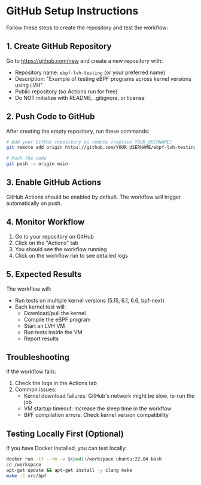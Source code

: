 # GitHub Setup Instructions

Follow these steps to create the repository and test the workflow:

## 1. Create GitHub Repository

Go to https://github.com/new and create a new repository with:
- Repository name: `ebpf-lvh-testing` (or your preferred name)
- Description: "Example of testing eBPF programs across kernel versions using LVH"
- Public repository (so Actions run for free)
- Do NOT initialize with README, .gitignore, or license

## 2. Push Code to GitHub

After creating the empty repository, run these commands:

```bash
# Add your GitHub repository as remote (replace YOUR_USERNAME)
git remote add origin https://github.com/YOUR_USERNAME/ebpf-lvh-testing.git

# Push the code
git push -u origin main
```

## 3. Enable GitHub Actions

GitHub Actions should be enabled by default. The workflow will trigger automatically on push.

## 4. Monitor Workflow

1. Go to your repository on GitHub
2. Click on the "Actions" tab
3. You should see the workflow running
4. Click on the workflow run to see detailed logs

## 5. Expected Results

The workflow will:
- Run tests on multiple kernel versions (5.15, 6.1, 6.6, bpf-next)
- Each kernel test will:
  - Download/pull the kernel
  - Compile the eBPF program
  - Start an LVH VM
  - Run tests inside the VM
  - Report results

## Troubleshooting

If the workflow fails:
1. Check the logs in the Actions tab
2. Common issues:
   - Kernel download failures: GitHub's network might be slow, re-run the job
   - VM startup timeout: Increase the sleep time in the workflow
   - BPF compilation errors: Check kernel version compatibility

## Testing Locally First (Optional)

If you have Docker installed, you can test locally:
```bash
docker run -it --rm -v $(pwd):/workspace ubuntu:22.04 bash
cd /workspace
apt-get update && apt-get install -y clang make
make -C src/bpf
```